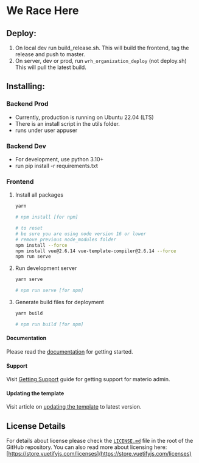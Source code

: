 # We Race Here

## Deploy:
1. On local dev run build_release.sh. This will build the frontend, tag the release and push to master.
2. On server, dev or prod, run `wrh_organization_deploy` (not deploy.sh) This will pull the latest build.

## Installing:

### Backend Prod
- Currently, production is running on Ubuntu 22.04 (LTS)
- There is an install script in the utils folder.
- runs under user appuser

### Backend Dev
- For development, use python 3.10+
- run pip install -r requirements.txt

### Frontend
1. Install all packages

   ```bash
   yarn

   # npm install [for npm]
   
   # to reset
   # be sure you are using node version 16 or lower
   # remove previous node_modules folder
   npm install --force
   npm install vue@2.6.14 vue-template-compiler@2.6.14 --force
   npm run serve
   ```

2. Run development server

   ```bash
   yarn serve

   # npm run serve [for npm]
   ```

3. Generate build files for deployment

   ```bash
   yarn build

   # npm run build [for npm]
   ```

#### Documentation

Please read the [documentation](https://themeselection.com/demo/materio-vuetify-vuejs-admin-template/documentation) for getting started.

#### Support

Visit [Getting Support](https://themeselection.com/demo/materio-vuetify-vuejs-admin-template/documentation/guide/getting-started/support.html) guide for getting support for materio admin.

#### Updating the template

Visit article on [updating the template](https://themeselection.com/demo/materio-vuetify-vuejs-admin-template/documentation/articles/how-to-update-materio-to-latest-version.html) to latest version.

## License Details

For details about license please check the [`LICENSE.md`](https://github.com/themeselection/materio-vuetify-vuejs-admin-template/blob/main/LICENSE.MD) file in the root of the GitHub repository. You can also read more about licensing here: [https://store.vuetifyjs.com/licenses](https://store.vuetifyjs.com/licenses)


